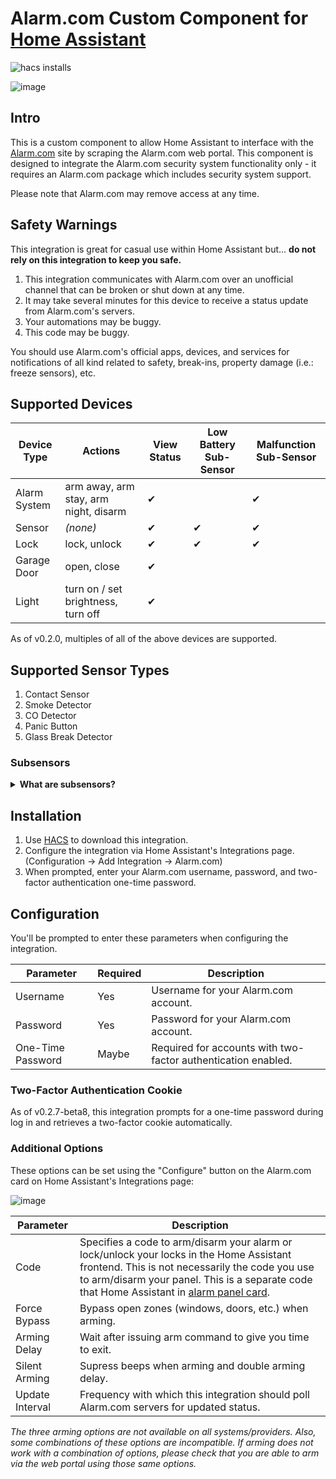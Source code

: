 # Alarm.com Custom Component for [Home Assistant](https://www.home-assistant.io/)

![hacs installs](https://img.shields.io/endpoint?url=https%3A%2F%2Flauwbier.nl%2Fhacs%2Falarmdotcom)

![image](https://user-images.githubusercontent.com/466460/150609027-55be3eba-8364-4508-ad8d-835407e8782e.png)

## Intro

This is a custom component to allow Home Assistant to interface with the [Alarm.com](https://www.alarm.com/) site by scraping the Alarm.com web portal. This component is designed to integrate the Alarm.com security system functionality only - it requires an Alarm.com package which includes security system support.

Please note that Alarm.com may remove access at any time.

## Safety Warnings

This integration is great for casual use within Home Assistant but... **do not rely on this integration to keep you safe.**

1. This integration communicates with Alarm.com over an unofficial channel that can be broken or shut down at any time.
2. It may take several minutes for this device to receive a status update from Alarm.com's servers.
3. Your automations may be buggy.
4. This code may be buggy.

You should use Alarm.com's official apps, devices, and services for notifications of all kind related to safety, break-ins, property damage (i.e.: freeze sensors), etc.

## Supported Devices

| Device Type  | Actions                               | View Status | Low Battery Sub-Sensor | Malfunction Sub-Sensor |
| ------------ | ------------------------------------- | ----------- | ---------------------- | ---------------------- |
| Alarm System | arm away, arm stay, arm night, disarm | ✔           |                        | ✔                      |
| Sensor       | _(none)_                              | ✔           | ✔                      | ✔                      |
| Lock         | lock, unlock                          | ✔           | ✔                      | ✔                      |
| Garage Door  | open, close                           | ✔           |                        |                        |
| Light        | turn on / set brightness, turn off    | ✔           |                        |                        |

As of v0.2.0, multiples of all of the above devices are supported.

## Supported Sensor Types

1. Contact Sensor
2. Smoke Detector
3. CO Detector
4. Panic Button
5. Glass Break Detector

### Subsensors

<details>
<summary><b>What are subsensors?</b></summary>
Each sensor in your system is created as both a device and as an entity within Home Assistant. Each sensor and lock has an associated low battery sensor that activates when the device's battery is low. Each sensor, lock, and control panel has an associated malfunction sensor that activates when either Alarm.com reports an issue or when this integration is unable to process data for a sensor.

![image](https://user-images.githubusercontent.com/466460/150608118-ac6fa640-48c0-41ca-8cbf-4cbc4b142b91.png)

</details>

## Installation

1. Use [HACS](https://hacs.xyz/) to download this integration.
2. Configure the integration via Home Assistant's Integrations page. (Configuration -> Add Integration -> Alarm.com)
3. When prompted, enter your Alarm.com username, password, and two-factor authentication one-time password.

## Configuration

You'll be prompted to enter these parameters when configuring the integration.

| Parameter         | Required | Description                                                   |
| ----------------- | -------- | ------------------------------------------------------------- |
| Username          | Yes      | Username for your Alarm.com account.                          |
| Password          | Yes      | Password for your Alarm.com account.                          |
| One-Time Password | Maybe    | Required for accounts with two-factor authentication enabled. |

### Two-Factor Authentication Cookie

As of v0.2.7-beta8, this integration prompts for a one-time password during log in and retrieves a two-factor cookie automatically.

### Additional Options

These options can be set using the "Configure" button on the Alarm.com card on Home Assistant's Integrations page:

![image](https://user-images.githubusercontent.com/466460/150607393-e057d445-a882-4fbd-a455-acf155083327.png)

| Parameter       | Description                                                                                                                                                                                                                                                                                    |
| --------------- | ---------------------------------------------------------------------------------------------------------------------------------------------------------------------------------------------------------------------------------------------------------------------------------------------- |
| Code            | Specifies a code to arm/disarm your alarm or lock/unlock your locks in the Home Assistant frontend. This is not necessarily the code you use to arm/disarm your panel. This is a separate code that Home Assistant in [alarm panel card](https://www.home-assistant.io/lovelace/alarm-panel/). |
| Force Bypass    | Bypass open zones (windows, doors, etc.) when arming.                                                                                                                                                                                                                                          |
| Arming Delay    | Wait after issuing arm command to give you time to exit.                                                                                                                                                                                                                                       |
| Silent Arming   | Supress beeps when arming and double arming delay.                                                                                                                                                                                                                                             |
| Update Interval | Frequency with which this integration should poll Alarm.com servers for updated status.                                                                                                                                                                                                        |

_The three arming options are not available on all systems/providers. Also, some combinations of these options are incompatible. If arming does not work with a combination of options, please check that you are able to arm via the web portal using those same options._
